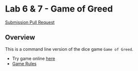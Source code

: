 # Lab 6 & 7 - Game of Greed #

[Submission Pull Request](https://github.com/idkburkes/game-of-greed/pull/1)



## Overview ##

This is a command line version of the dice game ```Game of Greed```.
- Try game online [here](http://www.playonlinedicegames.com/farkle)
- [Game Rules](https://en.wikipedia.org/wiki/Dice_10000)
